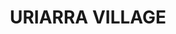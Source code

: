 ---
lastmod: '2025-04-06T06:05:20+00:00'
latitude: -35.29637716
layout: suburb
longitude: 148.9246091
postcode: '2611'
state: ACT
title: URIARRA VILLAGE
url: /act/uriarra-village/
---